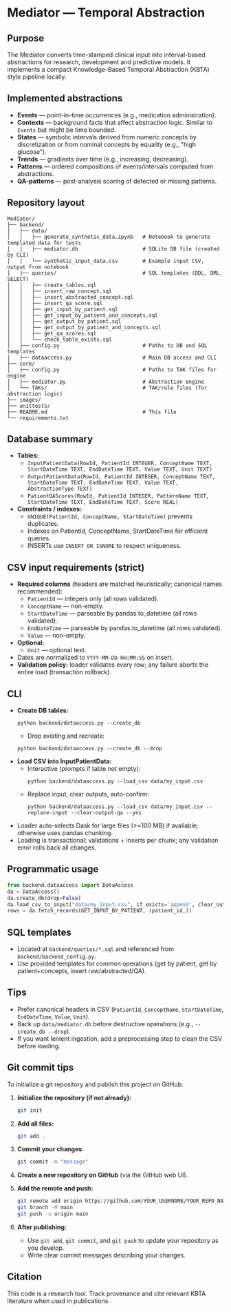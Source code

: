 # Mediator — Temporal Abstraction

## Purpose
The Mediator converts time-stamped clinical input into interval-based abstractions for research, development and predictive models. It implements a compact Knowledge-Based Temporal Abstraction (KBTA) style pipeline locally.

## Implemented abstractions
- **Events** — point-in-time occurrences (e.g., medication administration).
- **Contexts** — background facts that affect abstraction logic. Similar to `Events` but might be time bounded.
- **States** — symbolic intervals derived from numeric concepts by discretization or from nominal concepts by equality (e.g., "high glucose").
- **Trends** — gradients over time (e.g., increasing, decreasing).
- **Patterns** — ordered compositions of events/intervals computed from abstractions.
- **QA-patterns** — post-analysis scoring of detected or missing patterns.

## Repository layout
```
Mediator/
├── backend/
│   ├── data/
│   │   ├── generate_synthetic_data.ipynb   # Notebook to generate templated data for tests
│   │   ├── mediator.db                     # SQLite DB file (created by CLI)
│   │   └── synthetic_input_data.csv        # Example input CSV, output from notebook
│   ├── queries/                            # SQL templates (DDL, DML, SELECT)
│   │   ├── create_tables.sql
│   │   ├── insert_raw_concept.sql
│   │   ├── insert_abstracted_concept.sql
│   │   ├── insert_qa_score.sql
│   │   ├── get_input_by_patient.sql
│   │   ├── get_input_by_patient_and_concepts.sql
│   │   ├── get_output_by_patient.sql
│   │   ├── get_output_by_patient_and_concepts.sql
│   │   ├── get_qa_scores.sql
│   │   └── check_table_exists.sql
│   ├── config.py                           # Paths to DB and SQL templates
│   ├── dataaccess.py                       # Main DB access and CLI
├── core/
│   ├── config.py                           # Paths to TAK files for engine
│   ├── mediator.py                         # Abstraction engine
│   └── TAKs/                               # TAK/rule files (for abstraction logic)
├── images/
├── unittests/
├── README.md                               # This file
└── requirements.txt
```

## Database summary
- **Tables:**
  - `InputPatientData(RowId, PatientId INTEGER, ConceptName TEXT, StartDateTime TEXT, EndDateTime TEXT, Value TEXT, Unit TEXT)`
  - `OutputPatientData(RowId, PatientId INTEGER, ConceptName TEXT, StartDateTime TEXT, EndDateTime TEXT, Value TEXT, AbstractionType TEXT)`
  - `PatientQAScores(RowId, PatientId INTEGER, PatternName TEXT, StartDateTime TEXT, EndDateTime TEXT, Score REAL)`
- **Constraints / indexes:**
  - `UNIQUE(PatientId, ConceptName, StartDateTime)` prevents duplicates.
  - Indexes on PatientId, ConceptName, StartDateTime for efficient queries.
  - INSERTs use `INSERT OR IGNORE` to respect uniqueness.

## CSV input requirements (strict)
- **Required columns** (headers are matched heuristically; canonical names recommended):
  - `PatientId` — integers only (all rows validated).
  - `ConceptName` — non-empty.
  - `StartDateTime` — parseable by pandas.to_datetime (all rows validated).
  - `EndDateTime` — parseable by pandas.to_datetime (all rows validated).
  - `Value` — non-empty.
- **Optional:**
  - `Unit` — optional text.
- Dates are normalized to `YYYY-MM-DD HH:MM:SS` on insert.
- **Validation policy:** loader validates every row; any failure aborts the entire load (transaction rollback).

## CLI
- **Create DB tables:**
  ```
  python backend/dataaccess.py --create_db
  ```
  - Drop existing and recreate:
  ```
  python backend/dataaccess.py --create_db --drop
  ```
- **Load CSV into InputPatientData:**
  - Interactive (prompts if table not empty):
    ```
    python backend/dataaccess.py --load_csv data/my_input.csv
    ```
  - Replace input, clear outputs, auto-confirm:
    ```
    python backend/dataaccess.py --load_csv data/my_input.csv --replace-input --clear-output-qa --yes
    ```
- Loader auto-selects Dask for large files (>=100 MB) if available; otherwise uses pandas chunking.
- Loading is transactional: validations + inserts per chunk; any validation error rolls back all changes.

## Programmatic usage
```python
from backend.dataaccess import DataAccess
da = DataAccess()
da.create_db(drop=False)
da.load_csv_to_input("data/my_input.csv", if_exists='append', clear_output_and_qa=False, yes=True)
rows = da.fetch_records(GET_INPUT_BY_PATIENT, (patient_id,))
```

## SQL templates
- Located at `backend/queries/*.sql` and referenced from `backend/backend_config.py`.
- Use provided templates for common operations (get by patient, get by patient+concepts, insert raw/abstracted/QA).

## Tips
- Prefer canonical headers in CSV (`PatientId`, `ConceptName`, `StartDateTime`, `EndDateTime`, `Value`, `Unit`).
- Back up `data/mediator.db` before destructive operations (e.g., `--create_db --drop`).
- If you want lenient ingestion, add a preprocessing step to clean the CSV before loading.

## Git commit tips

To initialize a git repository and publish this project on GitHub:

1. **Initialize the repository (if not already):**
   ```sh
   git init
   ```

2. **Add all files:**
   ```sh
   git add .
   ```

3. **Commit your changes:**
   ```sh
   git commit -m "message"
   ```

4. **Create a new repository on GitHub** (via the GitHub web UI).

5. **Add the remote and push:**
   ```sh
   git remote add origin https://github.com/YOUR_USERNAME/YOUR_REPO_NAME.git
   git branch -M main
   git push -u origin main
   ```

6. **After publishing:**
   - Use `git add`, `git commit`, and `git push` to update your repository as you develop.
   - Write clear commit messages describing your changes.

## Citation
This code is a research tool. Track provenance and cite relevant KBTA literature when used in publications.